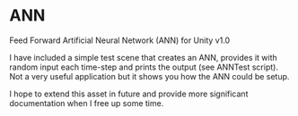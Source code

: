 # ANN
Feed Forward Artificial Neural Network (ANN) for Unity
v1.0

I have included a simple test scene that creates an ANN, provides it with random input each time-step and prints the output (see ANNTest script). 
Not a very useful application but it shows you how the ANN could be setup. 

I hope to extend this asset in future and provide more significant documentation when I free up some time.

